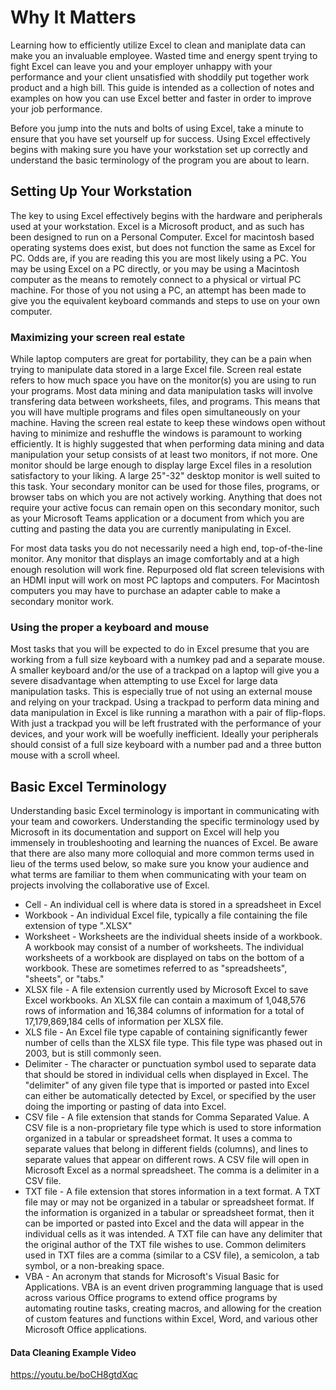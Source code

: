 # Why It Matters

Learning how to efficiently utilize Excel to clean and maniplate data can make you an invaluable employee. Wasted time and energy spent trying to fight Excel can leave you and your employer unhappy with your performance and your client unsatisfied with shoddily put together work product and a high bill. This guide is intended as a collection of notes and examples on how you can use Excel better and faster in order to improve your job performance.

Before you jump into the nuts and bolts of using Excel, take a minute to ensure that you have set yourself up for success. Using Excel effectively begins with making sure you have your workstation set up correctly and understand the basic terminology of the program you are about to learn.

## Setting Up Your Workstation

The key to using Excel effectively begins with the hardware and peripherals used at your workstation. Excel is a Microsoft product, and as such has been designed to run on a Personal Computer. Excel for macintosh based operating systems does exist, but does not function the same as Excel for PC. Odds are, if you are reading this you are most likely using a PC. You may be using Excel on a PC directly, or you may be using a Macintosh computer as the means to remotely connect to a physical or virtual PC machine. For those of you not using a PC, an attempt has been made to give you the equivalent keyboard commands and steps to use on your own computer.

### Maximizing your screen real estate

While laptop computers are great for portability, they can be a pain when trying to manipulate data stored in a large Excel file. Screen real estate refers to how much space you have on the monitor(s) you are using to run your programs. Most data mining and data manipulation tasks will involve transfering data between worksheets, files, and programs. This means that you will have multiple programs and files open simultaneously on your machine. Having the screen real estate to keep these windows open without having to minimize and reshuffle the windows is paramount to working efficiently. It is highly suggested that when performing data mining and data manipulation your setup consists of at least two monitors, if not more. One monitor should be large enough to display large Excel files in a resolution satisfactory to your liking. A large 25"-32" desktop monitor is well suited to this task. Your secondary monitor can be used for those files, programs, or browser tabs on which you are not actively working. Anything that does not require your active focus can remain open on this secondary monitor, such as your Microsoft Teams application or a document from which you are cutting and pasting the data you are currently manipulating in Excel. 

For most data tasks you do not necessarily need a high end, top-of-the-line monitor. Any monitor that displays an image comfortably and at a high enough resolution will work fine. Repurposed old flat screen televisions with an HDMI input will work on most PC laptops and computers. For Macintosh computers you may have to purchase an adapter cable to make a secondary monitor work.

### Using the proper a keyboard and mouse

Most tasks that you will be expected to do in Excel presume that you are working from a full size keyboard with a numkey pad and a separate mouse. A smaller keyboard and/or the use of a trackpad on a laptop will give you a severe disadvantage when attempting to use Excel for large data manipulation tasks. This is especially true of not using an external mouse and relying on your trackpad. Using a trackpad to perform data mining and data manipulation in Excel is like running a marathon with a pair of flip-flops. With just a trackpad you will be left frustrated with the performance of your devices, and your work will be woefully inefficient. Ideally your peripherals should consist of a full size keyboard with a number pad and a three button mouse with a scroll wheel.

## Basic Excel Terminology

Understanding basic Excel terminology is important in communicating with your team and coworkers.  Understanding the specific terminology used by Microsoft in its documentation and support on Excel will help you immensely in troubleshooting and learning the nuances of Excel. Be aware that there are also many more colloquial and more common terms used in lieu of the terms used below, so make sure you know your audience and what terms are familiar to them when communicating with your team on projects involving the collaborative use of Excel.

* Cell - An individual cell is where data is stored in a spreadsheet in Excel
* Workbook - An individual Excel file, typically a file containing the file extension of type ".XLSX"
* Worksheet - Worksheets are the individual sheets inside of a workbook. A workbook may consist of a number of worksheets. The individual worksheets of a workbook are displayed on tabs on the bottom of a workbook. These are sometimes referred to as "spreadsheets", "sheets", or "tabs."
* XLSX file - A file extension currently used by Microsoft Excel to save Excel workbooks. An XLSX file can contain a maximum of 1,048,576 rows of information and 16,384 columns of information for a total of 17,179,869,184 cells of information per XLSX file.
* XLS file - An Excel file type capable of containing significantly fewer number of cells than the XLSX file type. This file type was phased out in 2003, but is still commonly seen.
* Delimiter - The character or punctuation symbol used to separate data that should be stored in individual cells when displayed in Excel. The "delimiter" of any given file type that is imported or pasted into Excel can either be automatically detected by Excel, or specified by the user doing the importing or pasting of data into Excel.
* CSV file - A file extension that stands for Comma Separated Value. A CSV file is a non-proprietary file type which is used to store information organized in a tabular or spreadsheet format. It uses a comma to separate values that belong in different fields (columns), and lines to separate values that appear on different rows. A CSV file will open in Microsoft Excel as a normal spreadsheet. The comma is a delimiter in a CSV file.
* TXT file - A file extension that stores information in a text format. A TXT file may or may not be organized in a tabular or spreadsheet format. If the information is organized in a tabular or spreadsheet format, then it can be imported or pasted into Excel and the data will appear in the individual cells as it was intended. A TXT file can have any delimiter that the original author of the TXT file wishes to use. Common delimiters used in TXT files are a comma (similar to a CSV file), a semicolon, a tab symbol, or a non-breaking space.
* VBA - An acronym that stands for Microsoft's Visual Basic for Applications. VBA is an event driven programming language that is used across various Office programs to extend office programs by automating routine tasks, creating macros, and allowing for the creation of custom features and functions within Excel, Word, and various other Microsoft Office applications.

#### Data Cleaning Example Video

https://youtu.be/boCH8gtdXqc
